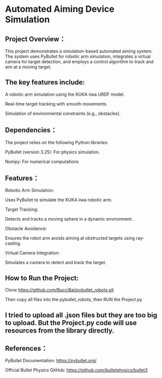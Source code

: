 # Automated Aiming Device Simulation


## Project Overview：

This project demonstrates a simulation-based automated aiming system. The system uses PyBullet for robotic arm simulation, integrates a virtual camera for target detection, and employs a control algorithm to track and aim at a moving target.


## The key features include:

A robotic arm simulation using the KUKA iiwa URDF model.

Real-time target tracking with smooth movements.

Simulation of environmental constraints (e.g., obstacles).


## Dependencies：

The project relies on the following Python libraries:

PyBullet (version 3.25): For physics simulation.

Numpy: For numerical computations


## Features：

Robotic Arm Simulation:

Uses PyBullet to simulate the KUKA iiwa robotic arm.

Target Tracking:

Detects and tracks a moving sphere in a dynamic environment.

Obstacle Avoidance:

Ensures the robot arm avoids aiming at obstructed targets using ray-casting.

Virtual Camera Integration:

Simulates a camera to detect and track the target.

## How to Run the Project:

Clone https://github.com/BucciBai/pybullet_robots.git

Then copy all files into the pybullet_robots, then RUN the Project.py

## I tried to upload all .json files but they are too big to upload. But the Project.py code will use resources from the library directly.


## References：

PyBullet Documentation: https://pybullet.org/

Official Bullet Physics GitHub: https://github.com/bulletphysics/bullet3
